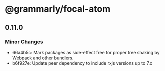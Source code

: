 # @grammarly/focal-atom

## 0.11.0

### Minor Changes

- 66a4b5c: Mark packages as side-effect free for proper tree shaking by Webpack and other bundlers.
- b6f927e: Update peer dependency to include rxjs versions up to 7.x
